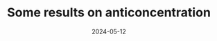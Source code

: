 ---
topic: Combinatorics
title: Some results on anticoncentration
date: 2024-05-12
pub:
coauthors: 
arxiv:
slides:
poster:
blog:
video:
series: expository
pdf: 18-204-project.pdf
notes: Final project for 18.204 (Undergraduate Seminar in Discrete Math).  
---